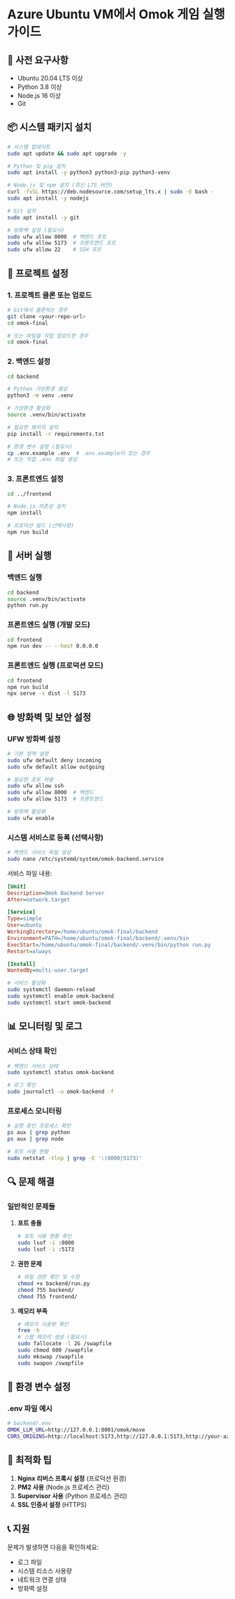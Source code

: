 # Azure Ubuntu VM에서 Omok 게임 실행 가이드

## 🚀 사전 요구사항

- Ubuntu 20.04 LTS 이상
- Python 3.8 이상
- Node.js 16 이상
- Git

## 📦 시스템 패키지 설치

```bash
# 시스템 업데이트
sudo apt update && sudo apt upgrade -y

# Python 및 pip 설치
sudo apt install -y python3 python3-pip python3-venv

# Node.js 및 npm 설치 (최신 LTS 버전)
curl -fsSL https://deb.nodesource.com/setup_lts.x | sudo -E bash -
sudo apt install -y nodejs

# Git 설치
sudo apt install -y git

# 방화벽 설정 (필요시)
sudo ufw allow 8000  # 백엔드 포트
sudo ufw allow 5173  # 프론트엔드 포트
sudo ufw allow 22    # SSH 포트
```

## 🔧 프로젝트 설정

### 1. 프로젝트 클론 또는 업로드
```bash
# Git에서 클론하는 경우
git clone <your-repo-url>
cd omok-final

# 또는 파일을 직접 업로드한 경우
cd omok-final
```

### 2. 백엔드 설정
```bash
cd backend

# Python 가상환경 생성
python3 -m venv .venv

# 가상환경 활성화
source .venv/bin/activate

# 필요한 패키지 설치
pip install -r requirements.txt

# 환경 변수 설정 (필요시)
cp .env.example .env  # .env.example이 있는 경우
# 또는 직접 .env 파일 생성
```

### 3. 프론트엔드 설정
```bash
cd ../frontend

# Node.js 의존성 설치
npm install

# 프로덕션 빌드 (선택사항)
npm run build
```

## 🚀 서버 실행

### 백엔드 실행
```bash
cd backend
source .venv/bin/activate
python run.py
```

### 프론트엔드 실행 (개발 모드)
```bash
cd frontend
npm run dev -- --host 0.0.0.0
```

### 프론트엔드 실행 (프로덕션 모드)
```bash
cd frontend
npm run build
npx serve -s dist -l 5173
```

## 🌐 방화벽 및 보안 설정

### UFW 방화벽 설정
```bash
# 기본 정책 설정
sudo ufw default deny incoming
sudo ufw default allow outgoing

# 필요한 포트 허용
sudo ufw allow ssh
sudo ufw allow 8000  # 백엔드
sudo ufw allow 5173  # 프론트엔드

# 방화벽 활성화
sudo ufw enable
```

### 시스템 서비스로 등록 (선택사항)
```bash
# 백엔드 서비스 파일 생성
sudo nano /etc/systemd/system/omok-backend.service
```

서비스 파일 내용:
```ini
[Unit]
Description=Omok Backend Server
After=network.target

[Service]
Type=simple
User=ubuntu
WorkingDirectory=/home/ubuntu/omok-final/backend
Environment=PATH=/home/ubuntu/omok-final/backend/.venv/bin
ExecStart=/home/ubuntu/omok-final/backend/.venv/bin/python run.py
Restart=always

[Install]
WantedBy=multi-user.target
```

```bash
# 서비스 활성화
sudo systemctl daemon-reload
sudo systemctl enable omok-backend
sudo systemctl start omok-backend
```

## 📊 모니터링 및 로그

### 서비스 상태 확인
```bash
# 백엔드 서비스 상태
sudo systemctl status omok-backend

# 로그 확인
sudo journalctl -u omok-backend -f
```

### 프로세스 모니터링
```bash
# 실행 중인 프로세스 확인
ps aux | grep python
ps aux | grep node

# 포트 사용 현황
sudo netstat -tlnp | grep -E ':(8000|5173)'
```

## 🔍 문제 해결

### 일반적인 문제들

1. **포트 충돌**
   ```bash
   # 포트 사용 현황 확인
   sudo lsof -i :8000
   sudo lsof -i :5173
   ```

2. **권한 문제**
   ```bash
   # 파일 권한 확인 및 수정
   chmod +x backend/run.py
   chmod 755 backend/
   chmod 755 frontend/
   ```

3. **메모리 부족**
   ```bash
   # 메모리 사용량 확인
   free -h
   # 스왑 메모리 생성 (필요시)
   sudo fallocate -l 2G /swapfile
   sudo chmod 600 /swapfile
   sudo mkswap /swapfile
   sudo swapon /swapfile
   ```

## 📝 환경 변수 설정

### .env 파일 예시
```bash
# backend/.env
OMOK_LLM_URL=http://127.0.0.1:8001/omok/move
CORS_ORIGINS=http://localhost:5173,http://127.0.0.1:5173,http://your-azure-ip:5173
```

## 🎯 최적화 팁

1. **Nginx 리버스 프록시 설정** (프로덕션 환경)
2. **PM2 사용** (Node.js 프로세스 관리)
3. **Supervisor 사용** (Python 프로세스 관리)
4. **SSL 인증서 설정** (HTTPS)

## 📞 지원

문제가 발생하면 다음을 확인하세요:
- 로그 파일
- 시스템 리소스 사용량
- 네트워크 연결 상태
- 방화벽 설정
